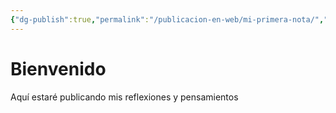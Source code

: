 ```yaml
---
{"dg-publish":true,"permalink":"/publicacion-en-web/mi-primera-nota/","tags":["gardenEntry"]}
---
```


# Bienvenido 

Aquí estaré publicando mis reflexiones y pensamientos 